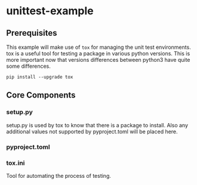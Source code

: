 # unittest-example

## Prerequisites
This example will make use of `tox` for managing the unit test environments.
tox is a useful tool for testing a package in various python versions.
This is more important now that versions differences between python3 have quite some differences.

`pip install --upgrade tox`

## Core Components
### setup.py
setup.py is used by tox to know that there is a package to install. Also any additional values not supported by pyproject.toml will be placed here.
### pyproject.toml
### tox.ini
Tool for automating the process of testing.